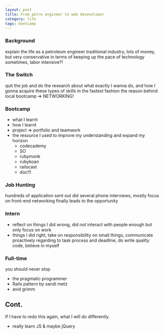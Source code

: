 ```yaml
---
layout: post
title: From petro engineer to web deveveloper
category: life
tags: bootcamp
---
```


### Background

explain the life as a petroleum engineer
traditional industry, lots of money, but very conservative in terms of keeping up the pace of technology
sometimes, labor intensive?!

### The Switch
quit the job and do the research about what exactly I wanna do, and how I gonna acquire these types of skills in the fastest fashion
the reason behind local bootcamp => NETWORKING!
### Bootcamp
- what I learnt
- how I learnt
- project => portfolio and teamwork
- the resource I used to improve my understanding and expand my horizon
  + codecademy
  + SO
  + rubymonk
  + rubykoan
  + railscast
  + doc!!!

### Job Hunting
hundreds of application sent out
did several phone interviews, mostly focus on front-end
networking finally leads to the opportunity

### Intern
- reflect on things I did wrong, did not interact with people enough but only focus on work
- things I did right, take on responsibility on small things, communicate proactively regarding to task process and deadline, do write quality code, believe in myself

### Full-time
you should never stop
- the pragmatic programmer
- Rails pattern by sandi metz
- avid grimm

## Cont.
If I have to redo this again, what I will do differently.
- really learn JS & maybe jQuery

